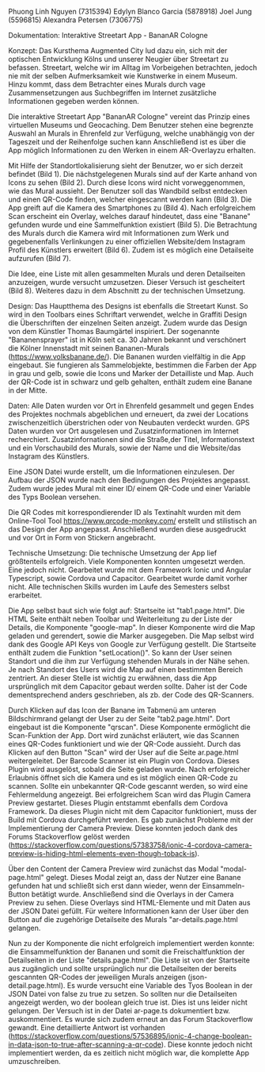 Phuong Linh Nguyen (7315394) Edylyn Blanco Garcia (5878918) Joel Jung (5596815) Alexandra Petersen (7306775)
    													
Dokumentation: Interaktive Streetart App - BananAR Cologne
													
	
	
Konzept:
Das Kursthema Augmented City lud dazu ein, sich mit der optischen Entwicklung Kölns und unserer Neugier über 
Streetart zu befassen. Streetart, welche wir im Alltag im Vorbeigehen betrachten, jedoch nie mit der selben 
Aufmerksamkeit wie Kunstwerke in einem Museum. Hinzu kommt, dass dem Betrachter eines Murals durch vage
Zusammensetzungen aus Suchbegriffen im Internet zusätzliche Informationen gegeben werden können. 
	
Die interaktive Streetart App "BananAR Cologne" vereint das Prinzip eines virtuellen Museums und Geocaching.
Dem Benutzer stehen eine begrenzte Auswahl an Murals in Ehrenfeld zur Verfügung, welche unabhängig von der Tageszeit
und der Reihenfolge suchen kann Anschließend ist es über die App möglich Informationen zu den Werken in einem 
AR-Overlayzu erhalten. 
	
Mit Hilfe der Standortlokalisierung sieht der Benutzer, wo er sich derzeit befindet (Bild 1). Die nächstgelegenen
Murals sind auf der Karte anhand von Icons zu sehen (Bild 2). Durch diese Icons wird nicht vorweggenommen, wie das
Mural aussieht. 
Der Benutzer soll das Wandbild selbst entdecken und einen QR-Code finden, welcher eingescannt werden kann (Bild 3).
Die App greift auf die Kamera des Smartphones zu (Bild 4). Nach erfolgreichem Scan erscheint ein Overlay, 
welches darauf hindeutet, dass eine "Banane" gefunden wurde und eine Sammelfunktion existiert (Bild 5). Die
Betrachtung des Murals durch die Kamera wird mit Informationen zum Werk und gegebenenfalls Verlinkungen zu einer
offiziellen Website/dem Instagram Profil des Künstlers erweitert (Bild 6). Zudem ist es möglich eine Detailseite 
aufzurufen (Bild 7). 
	
Die Idee, eine Liste mit allen gesammelten Murals und deren Detailseiten anzuzeigen, wurde versucht umzusetzen. Dieser 
Versuch ist gescheitert (Bild 8). Weiteres dazu in dem Abschnitt zu der technischen Umsetzung.
	
	
Design: 
Das Hauptthema des Designs ist ebenfalls die Streetart Kunst. So wird in den Toolbars eines Schriftart verwendet,
welche in Graffiti Design die Überschriften der einzelnen Seiten anzeigt. Zudem wurde das Design von dem Künstler
Thomas Baumgärtel inspiriert. Der sogenannte "Bananensprayer" ist in Köln seit ca. 30 Jahren bekannt und verschönert
die Kölner Innenstadt mit seinen Bananen-Murals (https://www.volksbanane.de/). Die Bananen wurden vielfältig in die 
App eingebaut. Sie fungieren als Sammelobjekte, bestimmen die Farben der App in grau und gelb, sowie die Icons und 
Marker der Detailliste und Map. Auch der QR-Code ist in schwarz und gelb gehalten, enthält zudem eine Banane in der 
Mitte. 
	
Daten: 
Alle Daten wurden vor Ort in Ehrenfeld gesammelt und gegen Endes des Projektes nochmals abgeblichen und erneuert,
da zwei der Locations zwischenzeitlich überstrichen oder von Neubauten verdeckt wurden. GPS Daten wurden vor Ort 
ausgelesen und Zusatzinformationen im Internet recherchiert. Zusatzinfornationen sind die Straße,der Titel, 
Informationstext und ein Vorschaubild des Murals, sowie der Name und die Website/das Instagram des Künstlers. 
	
Eine JSON Datei wurde erstellt, um die Informationen einzulesen. Der Aufbau der JSON wurde nach den Bedingungen
des Projektes angepasst. Zudem wurde jedes Mural mit einer ID/ einem QR-Code und einer Variable des Typs Boolean 
versehen. 
	
Die QR Codes mit korrespondierender ID als Textinahlt wurden mit dem Online-Tool Tool https://www.qrcode-monkey.com/ 
erstellt und stilistisch an das Design der App angepasst. Anschließend wurden diese ausgedruckt und vor Ort in Form 
von Stickern angebracht. 
	
Technische Umsetzung: 
Die technische Umsetzung der App lief größtenteils erfolgreich. Viele Komponenten konnten 
umgesetzt werden. Eine jedoch nicht.  Gearbeitet wurde mit dem Framework Ionic und Angular Typescript, sowie Cordova
und Capacitor. Gearbeitet wurde damit vorher nicht. Alle technischen Skills wurden im Laufe des Semesters selbst erarbeitet.
	
Die App selbst baut sich wie folgt auf: Startseite ist "tab1.page.html". Die HTML Seite enthält neben Toolbar und 
Weiterleitung zu der Liste der Details, die Komponente "google-map". In dieser Komponente wird die Map geladen und 
gerendert, sowie die Marker ausgegeben. Die Map selbst wird dank des Google API Keys von Google zur Verfügung 
gestellt. Die Startseite enthält zudem die Funktion "setLocation()". So kann der User seinen Standort und die ihm zur 
Verfügung stehenden Murals in der Nähe sehen. Je nach Standort des Users wird die Map auf einen bestimmten Bereich 
zentriert. An dieser Stelle ist wichtig zu erwähnen, dass die App ursprünglich mit dem Capacitor gebaut werden sollte. 
Daher ist der Code dementsprechend anders geschrieben, als zb. der Code des QR-Scanners. 
	
Durch Klicken auf das Icon der Banane im Tabmenü am unteren Bildschirmrand gelangt der User zu der Seite 
"tab2.page.html". Dort eingebaut ist die Komponente "qrscan". Diese Komponente ermöglicht die Scan-Funktion der App.
Dort wird zunächst erläutert, wie das Scannen eines QR-Codes funktioniert und wie der QR-Code aussieht. Durch das 
Klicken auf den Button "Scan" wird der User auf die Seite ar.page.html weitergeleitet. Der Barcode Scanner ist ein 
Plugin von Cordova. Dieses Plugin wird ausgelöst, sobald die Seite geladen wurde. Nach erfolgreicher Erlaubnis öffnet 
sich die Kamera und es ist möglich einen QR-Code zu scannen. Sollte ein unbekannter QR-Code gescannt werden, so wird
eine Fehlermeldung angezeigt. Bei erfolgreichem Scan wird das Plugin Camera Preview gestartet. Dieses Plugin entstammt 
ebenfalls dem Cordova Framework. Da dieses Plugin nicht mit dem Capacitor funktioniert, muss der Build mit Cordova 
durchgeführt werden. Es gab zunächst Probleme mit der Implementierung der Camera Preview. Diese konnten jedoch dank 
des Forums Stackoverflow gelöst werden 
(https://stackoverflow.com/questions/57383758/ionic-4-cordova-camera-preview-is-hiding-html-elements-even-though-toback-is).
	
Über den Content der Camera Preview wird zunächst das Modal "modal-page.html" gelegt. Dieses Modal zeigt an, dass der 
Nutzer eine Banane gefunden hat und schließt sich erst dann wieder, wenn der Einsammeln-Button betätigt wurde. 
Anschließend sind die Overlays in der Camera Preview zu sehen. Diese Overlays sind HTML-Elemente und mit Daten aus der
JSON Datei gefüllt. Für weitere Informationen kann der User über den Button auf die zugehörige Detailseite des Murals 
"ar-details.page.html gelangen.
	
Nun zu der Komponente die nicht erfolgreich implementiert werden konnte: die Einsammelfunktion der Bananen und somit
die Freischaltfunktion der Detailseiten in der Liste "details.page.html". Die Liste ist von der Startseite aus 
zugänglich und sollte ursprünglich nur die Detailseiten der bereits gescannten QR-Codes der jeweiligen Murals anzeigen 
(json-detail.page.html). Es wurde versucht eine Variable des Tyos Boolean in der JSON Datei von false zu true zu 
setzen. So sollten nur die Detailseiten angezeigt werden, wo der boolean gleich true ist. Dies ist uns leider nicht 
gelungen. Der Versuch ist in der Datei ar-page.ts dokumentiert bzw. auskommentiert. Es wurde sich zudem erneut an das 
Forum Stackoverflow gewandt. Eine detaillierte Antwort ist vorhanden 
(https://stackoverflow.com/questions/57536895/ionic-4-change-boolean-in-data-json-to-true-after-scanning-a-qr-code). 
Diese konnte jedoch nicht implementiert werden, da es zeitlich nicht möglich war, die komplette App umzuschreiben. 
	
	
	




